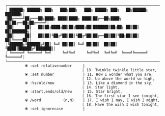     ┌─────────────────────────────────────────────────────────────────────────┐
    │ ██████╗ ██████╗ ███╗   ███╗███╗   ███╗ █████╗ ███╗   ██╗██████╗ ███████╗│
    │██╔════╝██╔═══██╗████╗ ████║████╗ ████║██╔══██╗████╗  ██║██╔══██╗██╔════╝│
    │██║     ██║   ██║██╔████╔██║██╔████╔██║███████║██╔██╗ ██║██║  ██║███████╗│
    │██║     ██║   ██║██║╚██╔╝██║██║╚██╔╝██║██╔══██║██║╚██╗██║██║  ██║╚════██║│
    │╚██████╗╚██████╔╝██║ ╚═╝ ██║██║ ╚═╝ ██║██║  ██║██║ ╚████║██████╔╝███████║│
    │ ╚═════╝ ╚═════╝ ╚═╝     ╚═╝╚═╝     ╚═╝╚═╝  ╚═╝╚═╝  ╚═══╝╚═════╝ ╚══════╝│
    └─────────────────────────────────────────────────────────────────────────┘
             ⦿ :set relativenumber     |
                                       | 10. Twinkle twinkle little star, 
             ⦿ :set number             | 11. How I wonder what you are,   
                                       | 12. Up above the world so high,  
             ⦿ :%s/old/new             | 13. Like a diamond in the sky,   
                                       | 14. Star light,                  
             ⦿ :start,ends/old/new     | 15. Star bright,                 
                                       | 16. The first star I see tonight,
             ⦿ /word          (n,N)    | 17. I wish I may, I wish I might,
                                       | 18. Have the wish I wish tonight,
             ⦿ :set ignorecase         |
